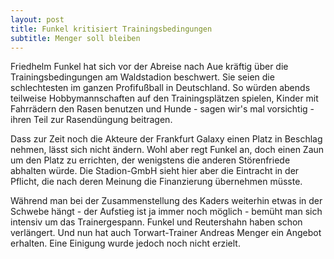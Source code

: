 ```yaml
---
layout: post
title: Funkel kritisiert Trainingsbedingungen
subtitle: Menger soll bleiben
---
```


Friedhelm Funkel hat sich vor der Abreise nach Aue kräftig über die Trainingsbedingungen am Waldstadion beschwert. Sie seien die schlechtesten im ganzen Profifußball in Deutschland. So würden abends teilweise Hobbymannschaften auf den Trainingsplätzen spielen, Kinder mit Fahrrädern den Rasen benutzen und Hunde - sagen wir's mal vorsichtig - ihren Teil zur Rasendüngung beitragen.

Dass zur Zeit noch die Akteure der Frankfurt Galaxy einen Platz in Beschlag nehmen, lässt sich nicht ändern. Wohl aber regt Funkel an, doch einen Zaun um den Platz zu errichten, der wenigstens die anderen Störenfriede abhalten würde. Die Stadion-GmbH sieht hier aber die Eintracht in der Pflicht, die nach deren Meinung die Finanzierung übernehmen müsste.

Während man bei der Zusammenstellung des Kaders weiterhin etwas in der Schwebe hängt - der Aufstieg ist ja immer noch möglich - bemüht man sich intensiv um das Trainergespann. Funkel und Reutershahn haben schon verlängert. Und nun hat auch Torwart-Trainer Andreas Menger ein Angebot erhalten. Eine Einigung wurde jedoch noch nicht erzielt.
